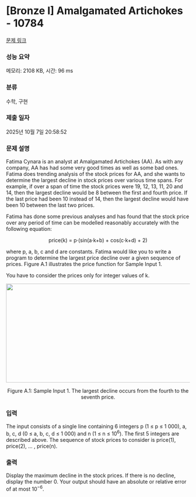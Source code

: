 # [Bronze I] Amalgamated Artichokes - 10784 

[문제 링크](https://www.acmicpc.net/problem/10784) 

### 성능 요약

메모리: 2108 KB, 시간: 96 ms

### 분류

수학, 구현

### 제출 일자

2025년 10월 7일 20:58:52

### 문제 설명

<p>Fatima Cynara is an analyst at Amalgamated Artichokes (AA). As with any company, AA has had some very good times as well as some bad ones. Fatima does trending analysis of the stock prices for AA, and she wants to determine the largest decline in stock prices over various time spans. For example, if over a span of time the stock prices were 19, 12, 13, 11, 20 and 14, then the largest decline would be 8 between the first and fourth price. If the last price had been 10 instead of 14, then the largest decline would have been 10 between the last two prices.</p>

<p>Fatima has done some previous analyses and has found that the stock price over any period of time can be modelled reasonably accurately with the following equation:</p>

<p style="text-align:center">price(k) = p·(sin(a·k+b) + cos(c·k+d) + 2)</p>

<p>where p, a, b, c and d are constants. Fatima would like you to write a program to determine the largest price decline over a given sequence of prices. Figure A.1 illustrates the price function for Sample Input 1.</p>

<p>You have to consider the prices only for integer values of k.</p>

<p style="text-align:center"><img alt="" src="https://s3-ap-northeast-1.amazonaws.com/onlinejudgeimages/problem/10784/1.png" style="height:270px; width:561px"></p>

<p style="text-align:center">Figure A.1: Sample Input 1. The largest decline occurs from the fourth to the seventh price.</p>

### 입력 

 <p>The input consists of a single line containing 6 integers p (1 ≤ p ≤ 1 000), a, b, c, d (0 ≤ a, b, c, d ≤ 1 000) and n (1 ≤ n ≤ 10<sup>6</sup>). The first 5 integers are described above. The sequence of stock prices to consider is price(1), price(2), ... , price(n).</p>

### 출력 

 <p>Display the maximum decline in the stock prices. If there is no decline, display the number 0. Your output should have an absolute or relative error of at most 10<sup>−6</sup>.</p>

